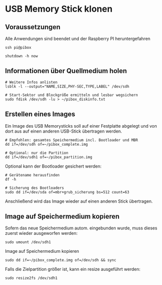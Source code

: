 # USB Memory Stick klonen

## Voraussetzungen

Alle Anwendungen sind beendet und der Raspberry PI heruntergefahren

    ssh pi@pibox
  
    shutdown -h now

## Informationen über Quellmedium holen

    # Weitere Infos anlisten
    lsblk -l --output="NAME,SIZE,PHY-SEC,TYPE,LABEL" /dev/sdh 
  
    # Start-Sektor und Blockgröße ermitteln und lesbar wegsichern
    sudo fdisk /dev/sdh -lu > ~/pibox_diskinfo.txt
  
## Erstellen eines Images 

Ein Image des USB Memorysticks soll auf einer Festplatte abgelegt und von dort aus auf einen anderen USB-Stick übertragen werden.
  
    # Empfohlen: gesamtes Speichermedium incl. Bootloader und MBR
    dd if=/dev/sdh of=~/pibox_complete.img
  
    # Optional: nur die Partition
    dd if=/dev/sdh1 of=~/pibox_partition.img
  
Optional kann der Bootloader gesichert werden:

    # Gerätename herausfinden
    df -h 
  
    # Sicherung des Bootloaders
    sudo dd if=/dev/sda of=mbr+grub_sicherung bs=512 count=63 
  
Anschließend wird das Image wieder auf einen anderen Stick übertragen.

## Image auf Speichermedium kopieren

Sofern das neue Speichermedium autom. eingebunden wurde, muss dieses zuerst wieder ausgeworfen werden:

    sudo umount /dev/sdh1

Image auf Speichermedium kopieren

    sudo dd if=~/pibox_complete.img of=/dev/sdh && sync
      
Falls die Zielpartition größer ist, kann ein resize ausgeführt werden:

    sudo resize2fs /dev/sdh1 

  


